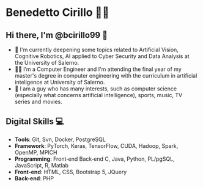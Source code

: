 # Benedetto Cirillo 👨‍💻
## Hi there, I'm @bcirillo99 👋
- 🔭 I'm currently deepening some topics related to Artificial Vision, Cognitive Robotics, AI applied to Cyber Security and Data Analysis at the University of Salerno.
- 👨‍🎓 I’m a Computer Engineer and I'm attending the final year of my master's degree in computer engineering with the curriculum in artificial inteligence at University of Salerno.
- 👀 I am a guy who has many interests, such as computer science (especially what concerns artificial intelligence), sports, music, TV series and movies.
## Digital Skills 💻
- **Tools**: Git, Svn, Docker, PostgreSQL
- **Framework**: PyTorch, Keras, TensorFlow, CUDA, Hadoop, Spark, OpenMP, MPICH
- **Programming**: Front‐end Back‐end C, Java, Python, PL/pgSQL, JavaScript, R, Matlab
- **Front-end**: HTML, CSS, Bootstrap 5, JQuery
- **Back-end**: PHP
<!--
**bcirillo99/bcirillo99** is a ✨ _special_ ✨ repository because its `README.md` (this file) appears on your GitHub profile.

Here are some ideas to get you started:

- 🔭 I’m currently working on ...
- 🌱 I’m currently learning ...
- 👯 I’m looking to collaborate on ...
- 🤔 I’m looking for help with ...
- 💬 Ask me about ...
- 📫 How to reach me: ...
- 😄 Pronouns: ...
- ⚡ Fun fact: ...
-->
